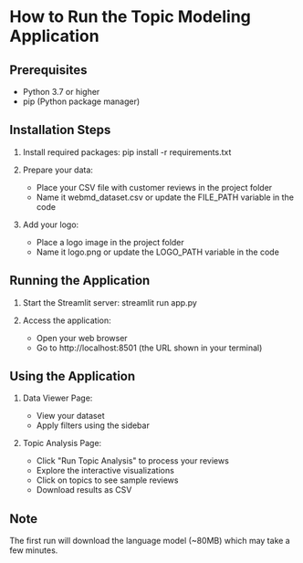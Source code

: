 # How to Run the Topic Modeling Application

## Prerequisites
- Python 3.7 or higher
- pip (Python package manager)

## Installation Steps

1. Install required packages:
   pip install -r requirements.txt

2. Prepare your data:
   - Place your CSV file with customer reviews in the project folder
   - Name it webmd_dataset.csv or update the FILE_PATH variable in the code

3. Add your logo:
   - Place a logo image in the project folder
   - Name it logo.png or update the LOGO_PATH variable in the code

## Running the Application

1. Start the Streamlit server:
   streamlit run app.py

2. Access the application:
   - Open your web browser
   - Go to http://localhost:8501 (the URL shown in your terminal)

## Using the Application

1. Data Viewer Page:
   - View your dataset
   - Apply filters using the sidebar

2. Topic Analysis Page:
   - Click "Run Topic Analysis" to process your reviews
   - Explore the interactive visualizations
   - Click on topics to see sample reviews
   - Download results as CSV

## Note
The first run will download the language model (~80MB) which may take a few minutes. 